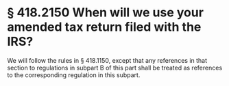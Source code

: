 # § 418.2150   When will we use your amended tax return filed with the IRS?

We will follow the rules in § 418.1150, except that any references in that section to regulations in subpart B of this part shall be treated as references to the corresponding regulation in this subpart.





